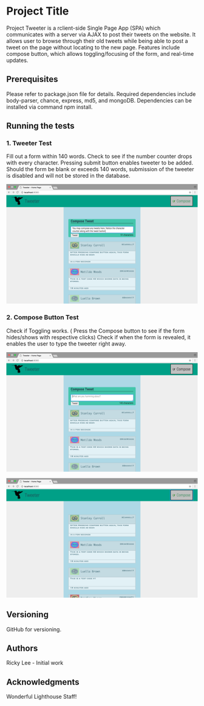 # Project Title


Project Tweeter is a rclient-side Single Page App (SPA) which communicates with a server via AJAX to post their tweets on the website. It allows user to browse through their old tweets while being able to post a tweet on the page without locating to the new page. Features include compose button, which allows toggling/focusing of the form, and real-time updates.

## Prerequisites


Please refer to package.json file for details. Required dependencies include body-parser, chance, express, md5, and mongoDB. Dependencies can be installed via command npm install.


## Running the tests

### 1. Tweeter Test

Fill out a form within 140 words. Check to see if the number counter drops with every character. Pressing submit button enables tweeter to be added. Should the form be blank or exceeds 140 words, submission of the tweeter is disabled and will not be stored in the database.

![Initial Tweeter Test](https://github.com/Naricky/tweetr/blob/master/doc/TweetOverall.png?raw=true)

### 2. Compose Button Test

Check if Toggling works. ( Press the Compose button to see if the form hides/shows with respective clicks) Check if when the form is revealed, it enables the user to type the tweeter right away.

![Usage of Compose Button #1](https://github.com/Naricky/tweetr/blob/master/doc/BtnBefore.png?raw=true)

![Usage of Compose Button](https://github.com/Naricky/tweetr/blob/master/doc/BtnAfter.png?raw=true)


## Versioning

GitHub for versioning.

## Authors

Ricky Lee - Initial work

## Acknowledgments

Wonderful Lighthouse Staff!
